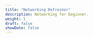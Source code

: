 ```yaml
---
title: "Networking Refresher"
description: Networking for beginner.
weight: 1
draft: false
showDate: false
---
```




